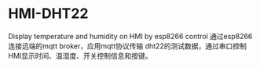 # HMI-DHT22
Display temperature and humidity on HMI by esp8266 control
通过esp8266连接远端的mqtt broker，应用mqtt协议传输 dht22的测试数据，通过串口控制HMI显示时间、温湿度、开关控制信息和按键。
